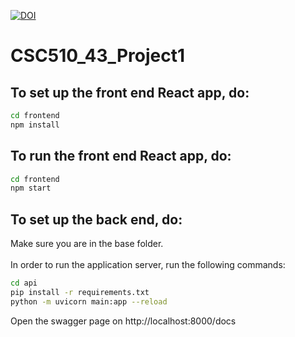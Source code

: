 [![DOI](https://zenodo.org/badge/541238337.svg)](https://zenodo.org/badge/latestdoi/541238337)

# CSC510_43_Project1

## To set up the front end React app, do:
```bash
cd frontend
npm install
```

## To run the front end React app, do:
```bash
cd frontend
npm start
```

## To set up the back end, do:
Make sure you are in the base folder.<br><br>
In order to run the application server, run the following commands:
```bash
cd api
pip install -r requirements.txt
python -m uvicorn main:app --reload
```

Open the swagger page on http://localhost:8000/docs